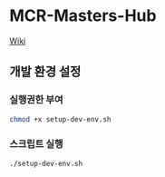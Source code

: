# MCR-Masters-Hub
[Wiki](https://github.com/MCRMasters/MCR-Masters-Hub/wiki)

## 개발 환경 설정
### 실행권한 부여
```bash
chmod +x setup-dev-env.sh
```

### 스크립트 실행
```bash
./setup-dev-env.sh
```
